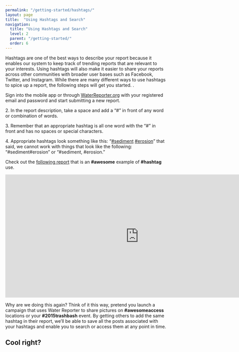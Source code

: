 ```yaml
---
permalink: "/getting-started/hashtags/"
layout: page
title:  "Using Hashtags and Search"
navigation:
  title: "Using Hashtags and Search"
  level: 2
  parent: "/getting-started/"
  order: 6
---
```


<p>
 Hashtags are one of the best ways to describe your report because it enables our system to keep track of trending reports that are relevant to your interests.  Using hashtags will also make it easier to share your reports across other communities with broader user bases such as Facebook, Twitter, and Instagram.  While there are many different ways to use hashtags to spice up a report, the following steps will get you started.
.
</p>


<p>
Sign into the mobile app or through <a href="https://waterreporter.org" target="_blank">WaterReporter.org</a> with your registered email and password and start submitting a new report.
</p>

<p>
2. In the report description, take a space and add a “#” in front of any word or combination of words.  
</p>

<p>
3. Remember that an appropriate hashtag is all one word with the “#” in front and has no spaces or special characters.    
</p>

<p>
4. Appropriate hashtags look something like this: “<a href="http://dev.waterreporter.org/search?q=%7B%22filters%22:%5B%7B%22name%22:%22report_description%22,%22op%22:%22ilike%22,%22val%22:%22%25%23sediment%25%22%7D%5D,%22order_by%22:%5B%7B%22field%22:%22report_date%22,%22direction%22:%22desc%22%7D,%7B%22field%22:%22id%22,%22direction%22:%22desc%22%7D%5D%7D&page=1" target="_blank">#sediment</a> <a href="http://dev.waterreporter.org/search?q=%7B%22filters%22:%5B%7B%22name%22:%22report_description%22,%22op%22:%22ilike%22,%22val%22:%22%25%23erosion%25%22%7D%5D,%22order_by%22:%5B%7B%22field%22:%22report_date%22,%22direction%22:%22desc%22%7D,%7B%22field%22:%22id%22,%22direction%22:%22desc%22%7D%5D%7D&page=1" target="_blank">#erosion</a>” that said, we cannot work with things that look like the following: “#sediment#erosion” or “#sediment, #erosion.”
</p>

<p>
Check out the <a href="http://dev.waterreporter.org/reports/2159" target="_blank">following report</a> that is an <strong>#awesome</strong> example of <strong>#hashtag</strong> use.
</p>



<p class="text-center">
<iframe src="https://player.vimeo.com/video/139246303?title=0&byline=0&portrait=0" width="833" height="385" frameborder="0" webkitallowfullscreen mozallowfullscreen allowfullscreen></iframe>
</p>

<p>
Why are we doing this again?  Think of it this way, pretend you launch a campaign that uses Water Reporter to share pictures on <strong>#awesomeaccess</strong> locations or your <strong>#2015trashbash</strong> event.  By getting others to add the same hashtag in their report, we’ll be able to save all the posts associated with your hashtags and enable you to search or access them at any point in time.  
</p>

<h2 class="text-center">
Cool right?
</h2>
